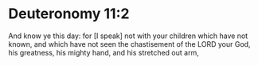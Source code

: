 # Deuteronomy 11:2

And know ye this day: for [I speak] not with your children which have not known, and which have not seen the chastisement of the LORD your God, his greatness, his mighty hand, and his stretched out arm,
